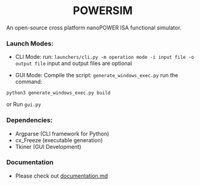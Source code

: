 <h1 align='center'>POWERSIM</h1>

An open-source cross platform nanoPOWER ISA functional simulator.

### Launch Modes:

- CLI Mode:
run:
`launchers/cli.py -m operation mode -i input file -o output file`
input and output files are optional

- GUI Mode:
Compile the script:
`generate_windows_exec.py`
run the command:
```
python3 generate_windows_exec.py build
```
or Run `gui.py`

### Dependencies:
- Argparse (CLI framework for Python)
- cx_Freeze (executable generation)
- Tkiner (GUI Development)

### Documentation
- Please check out [documentation.md](https://github.com/god-s-perfect-idiot/POWER-sim/blob/master/documentation.md)

